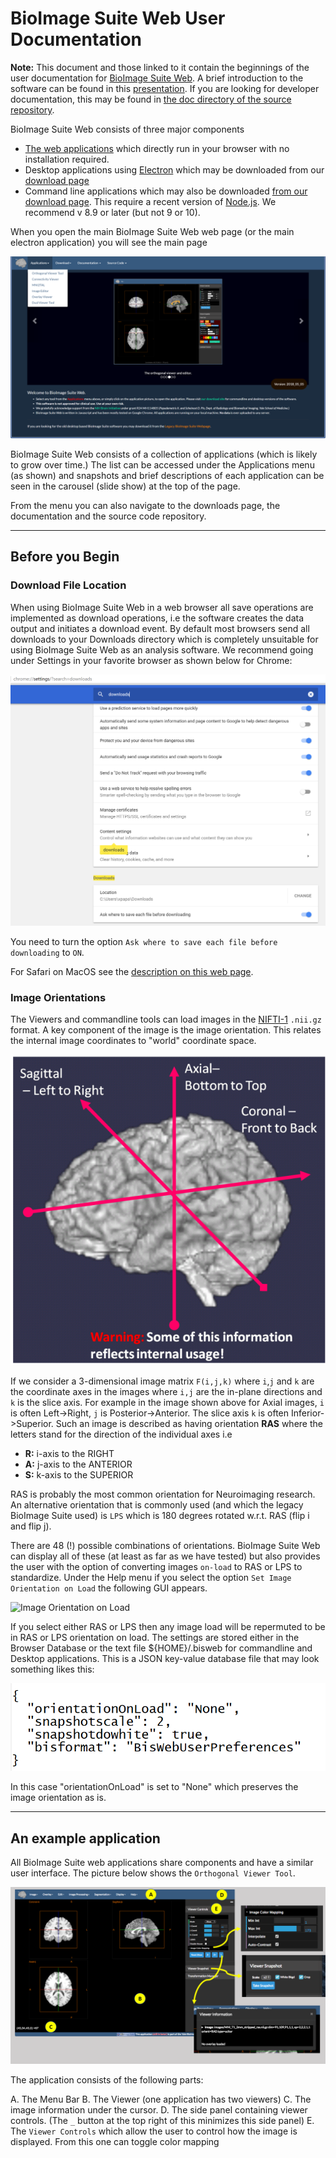 # BioImage Suite Web User Documentation

__Note:__ This document and those linked to it contain the beginnings of the user documentation for [BioImage Suite Web](https://bioimagesuiteweb.github.io/webapp/). A brief introduction to the software can be found in this [presentation](https://bioimagesuiteweb.github.io/webapp/images/BioImageSuiteWeb_NIHBrainInitiativeMeeting_April2018.pdf). If you are looking for developer documentation, this may be found in [the doc directory of the source repository](https://github.com/bioimagesuiteweb/bisweb/tree/master/doc).

BioImage Suite Web consists of three major components

* [The web applications](https://bioimagesuiteweb.github.io/webapp/) which directly run in your browser with no installation required.
* Desktop applications using [Electron](https://electronjs.org/) which may be downloaded from our [download page](http://bisweb.yale.edu/binaries/binaries.html)
* Command line applications which may also be downloaded [from our download page](http://bisweb.yale.edu/binaries/binaries.html). This require a recent version of [Node.js](https://nodejs.org/en/). We recommend v 8.9 or later (but not 9 or 10).

When you open the main BioImage Suite Web web page (or the main electron application) you will see the main page

![Introduction Page](images/welcome.png)

BioImage Suite Web consists of a collection of applications (which is likely to grow over time.) The list can be accessed under the Applications menu (as shown) and snapshots and brief descriptions of each application can be seen in the carousel (slide show) at the top of the page.

From the menu you can also navigate to the downloads page, the documentation and the source code repository.

---

## Before you Begin

### Download File Location

When using BioImage Suite Web in a web browser all save operations are implemented as download operations, i.e the software creates the data output and initiates a download event. By default most browsers send all downloads to your Downloads directory which is completely unsuitable for using BioImage Suite Web as an analysis software. We recommend going under Settings in your favorite browser as shown below for Chrome:

![Chrome Download Settings](images/chromesettings.png)

You need to turn the option `Ask where to save each file before downloading` to `ON`.

For Safari on MacOS see the [description on this web page](https://apple.stackexchange.com/questions/264594/prevent-safari-10-x-from-auto-downloading-files).

### Image Orientations

The Viewers and commandline tools can load images in the [NIFTI-1](https://nifti.nimh.nih.gov/) `.nii.gz` format. A key component of the image is the image orientation. This relates the internal image coordinates to "world" coordinate space.

![Image Orientation](images/image_orientation.png)

If we consider a 3-dimensional image matrix `F(i,j,k)` where `i`,`j` and `k` are the coordinate axes in the images where `i,j` are the in-plane directions and `k` is the slice axis. For example in the image shown above for Axial images, `i` is often Left->Right, `j` is Posterior->Anterior. The slice axis `k` is often Inferior->Superior. Such an image is described as having orientation __RAS__ where the letters stand for the direction of the individual axes i.e

* __R:__ i-axis to the RIGHT
* __A:__ j-axis to the ANTERIOR
* __S:__ k-axis to the SUPERIOR

RAS is probably the most common orientation for Neuroimaging research. An alternative orientation that is commonly used (and which the legacy BioImage Suite used) is `LPS` which is 180 degrees rotated w.r.t. RAS (flip i and flip j).

There are 48 (!) possible combinations of orientations. BioImage Suite Web can display all of these (at least as far as we have tested) but also provides the user with the option of converting images `on-load` to RAS or LPS to standardize. Under the Help menu if you select the option `Set Image Orientation on Load` the following GUI appears.

![Image Orientation on Load](images/setorientationonload.png&s=200)

If you select either RAS or LPS then any image load will be repermuted to be in RAS or LPS orientation on load. The settings are stored either in the Browser Database or the text file ${HOME}/.bisweb for commandline and Desktop applications. This is a JSON key-value database file that may look something likes this:

![The Settings File](images/settings.png)

In this case "orientationOnLoad" is set to "None" which preserves the image orientation as is.

---

## An example application

All BioImage Suite web applications share components and have a similar user interface. The picture below shows the `Orthogonal Viewer Tool`.

![An Application ](images/viewer.png)

The application consists of the following parts:

A. The Menu Bar
B. The Viewer (one application has two viewers)
C. The image information under the cursor.
D. The side panel containing viewer controls. (The `_` button at the top right of this minimizes this side panel)
E. The `Viewer Controls` which allow the user to control how the image is displayed. From this one can toggle color mapping  